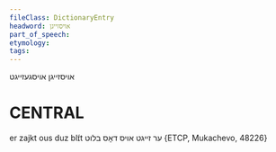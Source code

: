 ```yaml
---
fileClass: DictionaryEntry
headword: אויסזייגן
part_of_speech: 
etymology: 
tags: 
---
```

אויסזייגן
אויסגעזייגט

CENTRAL
========

er zajkt ous duz blɪ́t ער זייגט אויס דאָס בלוט {ETCP, Mukachevo, 48226}
